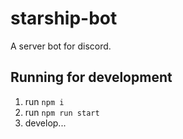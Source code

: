 # starship-bot
A server bot for discord.

## Running for development
1. run `npm i`
2. run `npm run start`
3. develop...